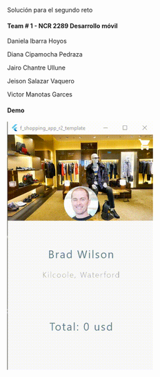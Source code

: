 Solución para el segundo reto

#### Team # 1 - NCR 2289 Desarrollo móvil
Daniela Ibarra Hoyos

Diana Cipamocha Pedraza

Jairo Chantre Ullune

Jeison Salazar Vaquero

Victor Manotas Garces

#### Demo

![shoppingApp](Multimedia1.gif)

